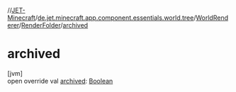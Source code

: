 //[JET-Minecraft](../../../../index.md)/[de.jet.minecraft.app.component.essentials.world.tree](../../index.md)/[WorldRenderer](../index.md)/[RenderFolder](index.md)/[archived](archived.md)

# archived

[jvm]\
open override val [archived](archived.md): [Boolean](https://kotlinlang.org/api/latest/jvm/stdlib/kotlin/-boolean/index.html)
